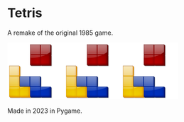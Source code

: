 # Tetris 

A remake of the original 1985 game.

![Alt text](Tetris/tetris.png)![Alt text](Tetris/tetris.png)![Alt text](Tetris/tetris.png)

Made in 2023 in Pygame.
